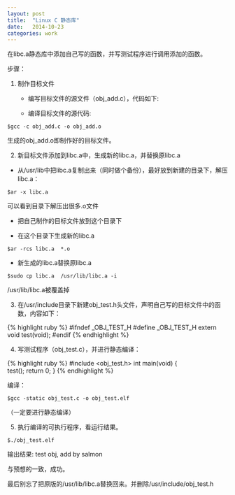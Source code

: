 ```yaml
---
layout: post
title:  "Linux C 静态库"
date:   2014-10-23
categories: work
---
```


在libc.a静态库中添加自己写的函数，并写测试程序进行调用添加的函数。

步骤：

1. 制作目标文件

	- 编写目标文件的源文件（obj_add.c），代码如下:

	- 编译目标文件的源代码:

`$gcc -c obj_add.c -o obj_add.o`

生成的obj_add.o即制作好的目标文件。

2. 新目标文件添加到libc.a中，生成新的libc.a，并替换原libc.a

- 从/usr/lib中把libc.a复制出来（同时做个备份），最好放到新建的目录下，解压libc.a：

`$ar -x libc.a`

可以看到目录下解压出很多.o文件

- 把自己制作的目标文件放到这个目录下
 
- 在这个目录下生成新的libc.a

`$ar -rcs libc.a  *.o`  

- 新生成的libc.a替换原libc.a

`$sudo cp libc.a  /usr/lib/libc.a -i`

/usr/lib/libc.a被覆盖掉

3. 在/usr/include目录下新建obj_test.h头文件，声明自己写的目标文件中的函数，内容如下：

{% highlight ruby %}
#ifndef _OBJ_TEST_H
#define _OBJ_TEST_H 
extern void test(void);
#endif
{% endhighlight %}

4. 写测试程序（obj_test.c），并进行静态编译：

{% highlight ruby %}
#include <obj_test.h> 
int main(void)
{       
        test();
        return 0;
 }
{% endhighlight %}

编译：

`$gcc -static obj_test.c -o obj_test.elf`

（一定要进行静态编译）

5. 执行编译的可执行程序，看运行结果。

`$./obj_test.elf`

输出结果: test obj, add by salmon

与预想的一致，成功。

最后别忘了把原版的/usr/lib/libc.a替换回来。并删除/usr/include/obj_test.h
